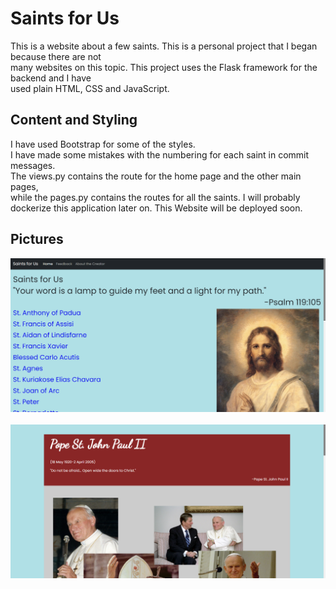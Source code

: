 # Saints for Us

This is a website about a few saints. This is a personal project that I began because there are not  
many websites on this topic. This project uses the Flask framework for the backend and I have  
used plain HTML, CSS and JavaScript.

## Content and Styling

I have used Bootstrap for some of the styles.  
I have made some mistakes with the numbering for each saint in commit messages.  
The views.py contains the route for the home page and the other main pages,  
while the pages.py contains the routes for all the saints.
I will probably dockerize this application later on.
This Website will be deployed soon.

## Pictures

<p align="center">
    <img src="img1.png">
    <br>
    <br>
    <img src="img2.png">
</p>
